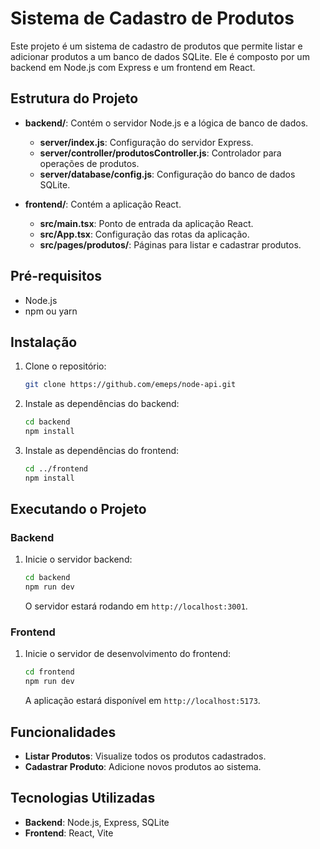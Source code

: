 # Sistema de Cadastro de Produtos

Este projeto é um sistema de cadastro de produtos que permite listar e adicionar produtos a um banco de dados SQLite. Ele é composto por um backend em Node.js com Express e um frontend em React.

## Estrutura do Projeto

- **backend/**: Contém o servidor Node.js e a lógica de banco de dados.
  - **server/index.js**: Configuração do servidor Express.
  - **server/controller/produtosController.js**: Controlador para operações de produtos.
  - **server/database/config.js**: Configuração do banco de dados SQLite.

- **frontend/**: Contém a aplicação React.
  - **src/main.tsx**: Ponto de entrada da aplicação React.
  - **src/App.tsx**: Configuração das rotas da aplicação.
  - **src/pages/produtos/**: Páginas para listar e cadastrar produtos.

## Pré-requisitos

- Node.js
- npm ou yarn

## Instalação

1. Clone o repositório:

   ```bash
   git clone https://github.com/emeps/node-api.git
   ```

2. Instale as dependências do backend:

   ```bash
   cd backend
   npm install
   ```

3. Instale as dependências do frontend:

   ```bash
   cd ../frontend
   npm install
   ```

## Executando o Projeto

### Backend

1. Inicie o servidor backend:

   ```bash
   cd backend
   npm run dev
   ```

   O servidor estará rodando em `http://localhost:3001`.

### Frontend

1. Inicie o servidor de desenvolvimento do frontend:

   ```bash
   cd frontend
   npm run dev
   ```

   A aplicação estará disponível em `http://localhost:5173`.

## Funcionalidades

- **Listar Produtos**: Visualize todos os produtos cadastrados.
- **Cadastrar Produto**: Adicione novos produtos ao sistema.

## Tecnologias Utilizadas

- **Backend**: Node.js, Express, SQLite
- **Frontend**: React, Vite



